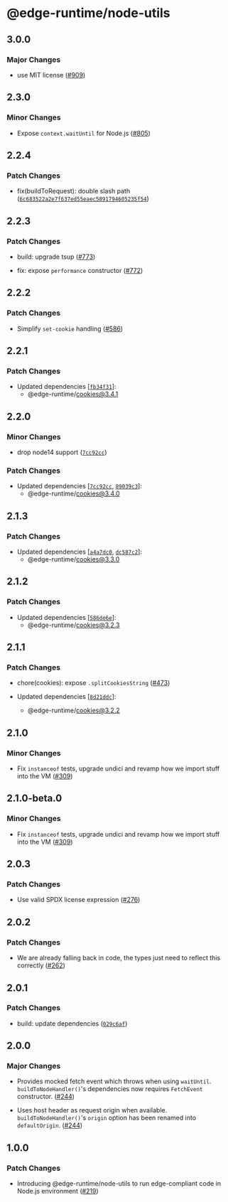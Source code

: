 # @edge-runtime/node-utils

## 3.0.0

### Major Changes

- use MIT license ([#909](https://github.com/vercel/edge-runtime/pull/909))

## 2.3.0

### Minor Changes

- Expose `context.waitUntil` for Node.js ([#805](https://github.com/vercel/edge-runtime/pull/805))

## 2.2.4

### Patch Changes

- fix(buildToRequest): double slash path ([`6c683522a2e7f637ed55eaec5891794605235f54`](https://github.com/vercel/edge-runtime/commit/6c683522a2e7f637ed55eaec5891794605235f54))

## 2.2.3

### Patch Changes

- build: upgrade tsup ([#773](https://github.com/vercel/edge-runtime/pull/773))

- fix: expose `performance` constructor ([#772](https://github.com/vercel/edge-runtime/pull/772))

## 2.2.2

### Patch Changes

- Simplify `set-cookie` handling ([#586](https://github.com/vercel/edge-runtime/pull/586))

## 2.2.1

### Patch Changes

- Updated dependencies [[`fb34f31`](https://github.com/vercel/edge-runtime/commit/fb34f3172cf5f32c8e70151c2dcfdc5913ac8b8c)]:
  - @edge-runtime/cookies@3.4.1

## 2.2.0

### Minor Changes

- drop node14 support ([`7cc92cc`](https://github.com/vercel/edge-runtime/commit/7cc92ccd190c2d96483202d9f2e1a523778d1f48))

### Patch Changes

- Updated dependencies [[`7cc92cc`](https://github.com/vercel/edge-runtime/commit/7cc92ccd190c2d96483202d9f2e1a523778d1f48), [`89039c3`](https://github.com/vercel/edge-runtime/commit/89039c3680f9fbef9b83af4b56d94bd3d1cf4253)]:
  - @edge-runtime/cookies@3.4.0

## 2.1.3

### Patch Changes

- Updated dependencies [[`a4a7dc0`](https://github.com/vercel/edge-runtime/commit/a4a7dc09e4ba2debc9d336ca5fca03fea0c60248), [`dc587c2`](https://github.com/vercel/edge-runtime/commit/dc587c27e71cc9f717c9c58de85663156eab914b)]:
  - @edge-runtime/cookies@3.3.0

## 2.1.2

### Patch Changes

- Updated dependencies [[`586de6e`](https://github.com/vercel/edge-runtime/commit/586de6e7bc7bb18121ed2853a4598077a46a21cf)]:
  - @edge-runtime/cookies@3.2.3

## 2.1.1

### Patch Changes

- chore(cookies): expose `.splitCookiesString` ([#473](https://github.com/vercel/edge-runtime/pull/473))

- Updated dependencies [[`8d21ddc`](https://github.com/vercel/edge-runtime/commit/8d21ddc0dd9d37abb02a902f69c3902469a22a68)]:
  - @edge-runtime/cookies@3.2.2

## 2.1.0

### Minor Changes

- Fix `instanceof` tests, upgrade undici and revamp how we import stuff into the VM ([#309](https://github.com/vercel/edge-runtime/pull/309))

## 2.1.0-beta.0

### Minor Changes

- Fix `instanceof` tests, upgrade undici and revamp how we import stuff into the VM ([#309](https://github.com/vercel/edge-runtime/pull/309))

## 2.0.3

### Patch Changes

- Use valid SPDX license expression ([#276](https://github.com/vercel/edge-runtime/pull/276))

## 2.0.2

### Patch Changes

- We are already falling back in code, the types just need to reflect this correctly ([#262](https://github.com/vercel/edge-runtime/pull/262))

## 2.0.1

### Patch Changes

- build: update dependencies ([`029c6af`](https://github.com/vercel/edge-runtime/commit/029c6afe2b1a56a1c105663de6b0d6715a7b4f0a))

## 2.0.0

### Major Changes

- Provides mocked fetch event which throws when using `waitUntil`. `buildToNodeHandler()`'s dependencies now requires `FetchEvent` constructor. ([#244](https://github.com/vercel/edge-runtime/pull/244))

- Uses host header as request origin when available. `buildToNodeHandler()`'s `origin` option has been renamed into `defaultOrigin`. ([#244](https://github.com/vercel/edge-runtime/pull/244))

## 1.0.0

### Patch Changes

- Introducing @edge-runtime/node-utils to run edge-compliant code in Node.js environment ([#219](https://github.com/vercel/edge-runtime/pull/219))
